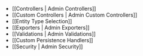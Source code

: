 - [[Controllers | Admin Controllers]]
- [[Custom Controllers | Admin Custom Controllers]]
- [[Entity Type Selection]]
- [[Exporters | Admin Exporters]]
- [[Validations | Admin Validations]]
- [[Custom Persistence Handlers]]
- [[Security | Admin Security]]
